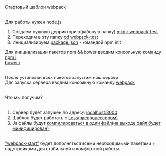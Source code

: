 Стартовый шаблон webpack<br><br>

Для работы нужен node.js<br>

1. Создаем нужную деррикторию(рабочую папку) <a href="">mkdir webpack-test</a><br>
2. Переходим в эту папку <a href="">cd webpack-test</a><br>
3. Инициализируем <a href="">package.json</a> - командой npm init<br>

Для инициализации пакетов npm && bower вводим консольную команду<br>
<a href="">npm i</a><br>
<a href="">bower i</a><br><br>

После установки всех пакетов запустим наш сервер<br>
Для запуска сервера вводим консольную команду <a href="">webpack</a><br><br>

Что мы получим?<br><br>

1. Сервер будет запущен по адресу: <a href="">localhost:3000</a><br>
2. Шаблон будет работать с <a href="">Less(препроцессором)</a><br>
3. Js файлы будут <a href="">компилироваться в один файл(на выходе файл будет минифицирован)</a><br><br>

<a href="">"webpack-start"</a> будет дополняться всеми необходимыми пакетами + надстройками для стабильной и комфортной работы.
